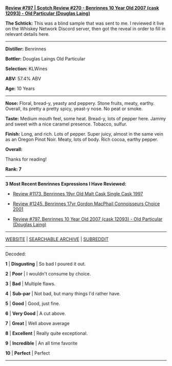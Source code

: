 
[**Review #797 | Scotch Review #270 - Benrinnes 10 Year Old 2007 (cask 12093) - Old Particular (Douglas Laing)**]( https://t8ke.review/review-797-benrinnes-2007-10yr-old-particular-single-cask-12093-shiraz/)

**The Schtick:** This was a blind sample that was sent to me. I reviewed it live on the Whiskey Network Discord server, then got the reveal in order to fill in relevant details here. 

-----

**Distiller:** Benrinnes

**Bottler:** Douglas Laings Old Particular

**Selection:** KLWines

**ABV:** 57.4% ABV

**Age:** 10 Years 

-----

**Nose:**  Floral, bread-y, yeasty and peppery. Stone fruits, meaty, earthy. Overall, its pretty a pretty spicy, yeast-y nose. No peat or smoke. 

**Taste:** Medium mouth feel, some heat. Bread-y, lots of pepper here. Jammy and sweet with a nice caramel presence. Tobacco, sulfur. 

**Finish:** Long, and rich. Lots of pepper. Super juicy, almost in the same vein as an Oregon Pinot Noir. Meaty, lots of body. Rich cocoa, earthy pepper. 

**Overall:** 

Thanks for reading!

**Rank: 7**

----- 

**3 Most Recent Benrinnes Expressions I Have Reviewed:** 

- [Review #1173. Benrinnes 19yr Old Malt Cask Single Cask 1997]( https://t8ke.review/review-1173-benrinnes-19yr-old-malt-cask-single-cask-1997/) 

- [Review #1245. Benrinnes 17yr Gordon MacPhail Connoisseurs Choice 2001 ]( https://t8ke.review/review-1245-benrinnes-17yr-gordon-macphail-connoisseurs-choice-2001) 

- [Review #797. Benrinnes 10 Year Old 2007 (cask 12093) - Old Particular (Douglas Laing)]( https://t8ke.review/review-797-benrinnes-2007-10yr-old-particular-single-cask-12093-shiraz/) 

-----

[WEBSITE](https://t8ke.review) | [SEARCHABLE ARCHIVE](https://t8ke.review/review-archive/) | [SUBREDDIT](https://reddit.com/r/t8kereviews)

-----

Decoded:

**1** | **Disgusting** | So bad I poured it out.

**2** | **Poor** | I wouldn't consume by choice.

**3** | **Bad** | Multiple flaws.

**4** | **Sub-par** | Not bad, but many things I'd rather have.

**5** | **Good** | Good, just fine.

**6** | **Very Good** | A cut above.

**7** | **Great** | Well above average

**8** | **Excellent** | Really quite exceptional.

**9** | **Incredible** | An all time favorite

**10** | **Perfect** | Perfect

----

